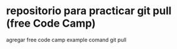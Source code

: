 # repositorio para practicar git pull (free Code Camp)
agregar free code camp
example comand git  pull
